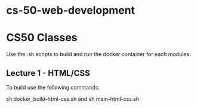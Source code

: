 # cs-50-web-development
# CS50 Classes
Use the .sh scripts to build and run the docker container for each modules.
## Lecture 1 - HTML/CSS
To build use the following commands:

sh docker_build-html-css.sh
and
sh main-html-css.sh
